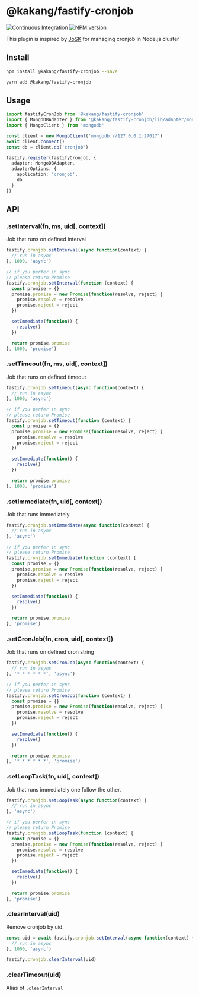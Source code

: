 # @kakang/fastify-cronjob

[![Continuous Integration](https://github.com/kaka-repo/fastify-plugins/actions/workflows/ci-cronjob.yml/badge.svg)](https://github.com/kaka-repo/fastify-plugins/actions/workflows/ci-cronjob.yml)
[![NPM version](https://img.shields.io/npm/v/@kakang/fastify-cronjob.svg?style=flat)](https://www.npmjs.com/package/@kakang/fastify-cronjob)

This plugin is inspired by [JoSK](https://github.com/veliovgroup/josk)
for managing cronjob in Node.js cluster

## Install

```bash
npm install @kakang/fastify-cronjob --save

yarn add @kakang/fastify-cronjob
```

## Usage

```ts
import fastifyCronJob from '@kakang/fastify-cronjob'
import { MongoDBAdapter } from '@kakang/fastify-cronjob/lib/adapter/mongodb'
import { MongoClient } from 'mongodb'

const client = new MongoClient('mongodb://127.0.0.1:27017')
await client.connect()
const db = client.db('cronjob')

fastify.register(fastifyCronjob, {
  adapter: MongoDBAdapter,
  adapterOptions: {
    application: 'cronjob',
    db
  }
})
```

## API

### .setInterval(fn, ms, uid[, context])

Job that runs on defined interval

```ts
fastify.cronjob.setInterval(async function(context) {
  // run in async
}, 1000, 'async')

// if you perfer in sync
// please return Promise
fastify.cronjob.setInterval(function (context) {
  const promise = {}
  promise.promise = new Promise(function(resolve, reject) {
    promise.resolve = resolve
    promise.reject = reject
  })

  setImmediate(function() {
    resolve()
  })

  return promise.promise
}, 1000, 'promise')
```

### .setTimeout(fn, ms, uid[, context])

Job that runs on defined timeout

```ts
fastify.cronjob.setTimeout(async function(context) {
  // run in async
}, 1000, 'async')

// if you perfer in sync
// please return Promise
fastify.cronjob.setTimeout(function (context) {
  const promise = {}
  promise.promise = new Promise(function(resolve, reject) {
    promise.resolve = resolve
    promise.reject = reject
  })

  setImmediate(function() {
    resolve()
  })

  return promise.promise
}, 1000, 'promise')
```

### .setImmediate(fn, uid[, context])

Job that runs immediately

```ts
fastify.cronjob.setImmediate(async function(context) {
  // run in async
}, 'async')

// if you perfer in sync
// please return Promise
fastify.cronjob.setImmediate(function (context) {
  const promise = {}
  promise.promise = new Promise(function(resolve, reject) {
    promise.resolve = resolve
    promise.reject = reject
  })

  setImmediate(function() {
    resolve()
  })

  return promise.promise
}, 'promise')
```

### .setCronJob(fn, cron, uid[, context])

Job that runs on defined cron string

```ts
fastify.cronjob.setCronJob(async function(context) {
  // run in async
}, '* * * * * *', 'async')

// if you perfer in sync
// please return Promise
fastify.cronjob.setCronJob(function (context) {
  const promise = {}
  promise.promise = new Promise(function(resolve, reject) {
    promise.resolve = resolve
    promise.reject = reject
  })

  setImmediate(function() {
    resolve()
  })

  return promise.promise
}, '* * * * * *', 'promise')
```

### .setLoopTask(fn, uid[, context])

Job that runs immediately one follow the other.

```ts
fastify.cronjob.setLoopTask(async function(context) {
  // run in async
}, 'async')

// if you perfer in sync
// please return Promise
fastify.cronjob.setLoopTask(function (context) {
  const promise = {}
  promise.promise = new Promise(function(resolve, reject) {
    promise.resolve = resolve
    promise.reject = reject
  })

  setImmediate(function() {
    resolve()
  })

  return promise.promise
}, 'promise')
```

### .clearInterval(uid)

Remove cronjob by uid.

```ts
const uid = await fastify.cronjob.setInterval(async function(context) {
  // run in async
}, 1000, 'async')

fastify.cronjob.clearInterval(uid)
```

### .clearTimeout(uid)

Alias of `.clearInterval`
